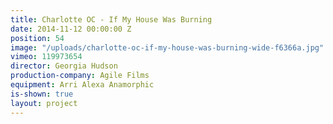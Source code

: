```yaml
---
title: Charlotte OC - If My House Was Burning
date: 2014-11-12 00:00:00 Z
position: 54
image: "/uploads/charlotte-oc-if-my-house-was-burning-wide-f6366a.jpg"
vimeo: 119973654
director: Georgia Hudson
production-company: Agile Films
equipment: Arri Alexa Anamorphic
is-shown: true
layout: project
---
```



